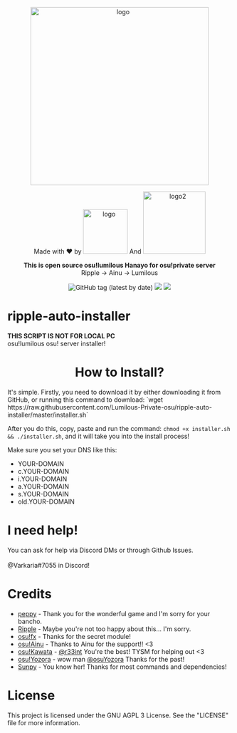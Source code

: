 <p align="center">
  <img src="https://osu.lumilous.tk/static/about/black.png" alt="logo" width="400" />
</p>

<p align="center">
Made with ❤️ by <img src="https://osu.lumilous.tk/static/github/Varkaria.png" alt="logo" width="100"/> And <img src="https://osu.lumilous.tk/static/github/LumilousCD.png" alt="logo2" width="140"/></p>

<p align="center">
  <b>This is open source osu!lumilous Hanayo for osu!private server</b></br>
  <span>Ripple -> Ainu -> Lumilous</span></br>
</p>

<p align="center"> <img alt="GitHub tag (latest by date)" src="https://img.shields.io/badge/Status-Worked-green">  <img src="https://img.shields.io/github/v/tag/Lumilous-Private-osu/ripple-auto-installer"> <img src="https://img.shields.io/github/forks/Lumilous-Private-osu/ripple-auto-installer?style=social"> </p>

# ripple-auto-installer
<b>**THIS SCRIPT IS NOT FOR LOCAL PC**</b><br>
osu!lumilous osu! server installer!

<h1 align="center">How to Install?</h1>
It's simple. Firstly, you need to download it by either downloading it from GitHub, or running this command to download: `wget https://raw.githubusercontent.com/Lumilous-Private-osu/ripple-auto-installer/master/installer.sh`

After you do this, copy, paste and run the command: `chmod +x installer.sh && ./installer.sh`, and it will take you into the install process!

Make sure you set your DNS like this:

* YOUR-DOMAIN
* c.YOUR-DOMAIN
* i.YOUR-DOMAIN
* a.YOUR-DOMAIN
* s.YOUR-DOMAIN
* old.YOUR-DOMAIN

# I need help!
You can ask for help via Discord DMs or through Github Issues.<br>
<br>
@Varkaria#7055 in Discord!

# Credits
* <a href=https://github.com/ppy>peppy</a> - Thank you for the wonderful game and I'm sorry for your bancho.
* <a href=https://github.com/osuripple>Ripple</a> - Maybe you're not too happy about this... I'm sorry.
* <a href=https://github.com/osufx>osu!fx</a> - Thanks for the secret module!
* <a href=https://github.com/osuthailand>osu!Ainu</a> - Thanks to Ainu for the support!! <3
* <a href=https://github.com/osukawata>osu!Kawata</a> - <a href=https://github.com/r33int>@r33int</a> You're the best! TYSM for helping out <3
* <a href=https://github.com/osuYozora>osu!Yozora</a> - wow man <a href=https://github.com/osuYozora>@osuYozora</a> Thanks for the past!
* <a href=https://github.com/EmilySunpy>Sunpy</a> - You know her! Thanks for most commands and dependencies!

# License
This project is licensed under the GNU AGPL 3 License.
See the "LICENSE" file for more information.

